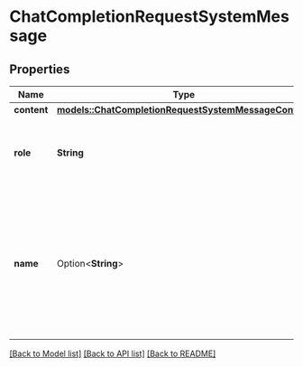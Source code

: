 # ChatCompletionRequestSystemMessage

## Properties

Name | Type | Description | Notes
------------ | ------------- | ------------- | -------------
**content** | [**models::ChatCompletionRequestSystemMessageContent**](ChatCompletionRequestSystemMessage_content.md) |  | 
**role** | **String** | The role of the messages author, in this case `system`. | 
**name** | Option<**String**> | An optional name for the participant. Provides the model information to differentiate between participants of the same role. | [optional]

[[Back to Model list]](../README.md#documentation-for-models) [[Back to API list]](../README.md#documentation-for-api-endpoints) [[Back to README]](../README.md)


